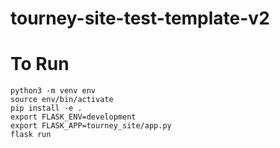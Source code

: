 # tourney-site-test-template-v2

# To Run
```shell script
python3 -m venv env
source env/bin/activate
pip install -e .
export FLASK_ENV=development
export FLASK_APP=tourney_site/app.py
flask run
```
